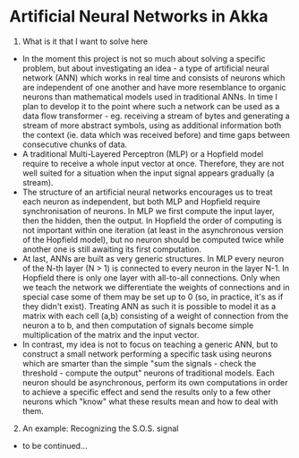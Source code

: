 Artificial Neural Networks in Akka
==================================

1. What is it that I want to solve here
 - In the moment this project is not so much about solving a specific problem, but about investigating an idea - a type of artificial neural network (ANN) which works in real time and consists of neurons which are independent of one another and have more resemblance to organic neurons than mathematical models used in traditional ANNs. In time I plan to develop it to the point where such a network can be used as a data flow transformer - eg. receiving a stream of bytes and generating a stream of more abstract symbols, using as additional information both the context (ie. data which was received before) and time gaps between consecutive chunks of data.
 - A traditional Multi-Layered Perceptron (MLP) or a Hopfield model require to receive a whole input vector at once. Therefore, they are not well suited for a situation when the input signal appears gradually (a stream).
 - The structure of an artificial neural networks encourages us to treat each neuron as independent, but both MLP and Hopfield require synchronisation of neurons. In MLP we first compute the input layer, then the hidden, then the output. In Hopfield the order of computing is not important within one iteration (at least in the asynchronous version of the Hopfield model), but no neuron should be computed twice while another one is still awaiting its first computation.
 - At last, ANNs are built as very generic structures. In MLP every neuron of the N-th layer (N > 1) is connected to every neuron in the layer N-1. In Hopfield there is only one layer with all-to-all connections. Only when we teach the network we differentiate the weights of connections and in special case some of them may be set up to 0 (so, in practice, it's as if they didn't exist). Treating ANN as such it is possible to model it as a matrix with each cell (a,b) consisting of a weight of connection from the neuron a to b, and then computation of signals become simple multiplication of the matrix and the input vector. 
 - In contrast, my idea is not to focus on teaching a generic ANN, but to construct a small network performing a specific task using neurons which are smarter than the simple "sum the signals - check the threshold - compute the output" neurons of traditional models. Each neuron should be asynchronous, perform its own computations in order to achieve a specific effect and send the results only to a few other neurons which "know" what these results mean and how to deal with them.
2. An example: Recognizing the S.O.S. signal
 - to be continued...

